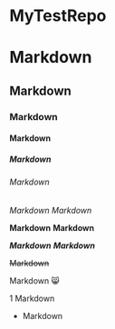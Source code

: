 # MyTestRepo

# Markdown
## Markdown
### Markdown
#### Markdown
##### Markdown
###### Markdown

*Markdown*
_Markdown_

**Markdown**
__Markdown__

***Markdown***
___Markdown___

~~Markdown~~

Markdown 😸

1 Markdown

+ Markdown
